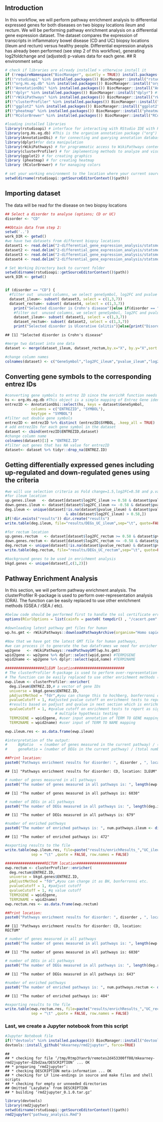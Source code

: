## Introduction

In this workflow, we will perform pathway enrichment analysis to
differential expressed genes for both diseases on two biopsy locations
ileum and rectum. We will be performing pathway enrichment analysis on a
differential gene expression dataset. The dataset compares the
expression of transcripts in inflammatory bowel disease (CD and UC)
biopsy locations (ileum and rectum) versus healthy people. Differential
expression analysis has already been performed (see step 2 of this
workflow), generating log2foldchange and (adjusted) p-values data for
each gene. \## R environment setup

``` r
# check if libraries are already installed > otherwise install it
if (!requireNamespace("BiocManager", quietly = TRUE)) install.packages("BiocManager")
if(!"rstudioapi" %in% installed.packages()) BiocManager::install("rstudioapi")
if(!"org.Hs.eg.db" %in% installed.packages()) BiocManager::install("org.Hs.eg.db")  
if(!"AnnotationDbi" %in% installed.packages()) BiocManager::install("AnnotationDbi")
if(!"dplyr" %in% installed.packages()) BiocManager::install("dplyr") #for using %>% function
if(!"rWikiPathways" %in% installed.packages()) BiocManager::install("rWikiPathways")
if(!"clusterProfiler" %in% installed.packages()) BiocManager::install("clusterProfiler") 
if(!"ggplot2" %in% installed.packages()) BiocManager::install("ggplot2") 
if(!"pheatmap" %in% installed.packages()) BiocManager::install("pheatmap")
if(!"RColorBrewer" %in% installed.packages()) BiocManager::install("RColorBrewer")

#loading installed libraries
library(rstudioapi) # interface for interacting with RStudio IDE with R code.
library(org.Hs.eg.db) #This is the organism annotation package ("org") for Homo sapiens ("Hs"), organized as an AnnotationDbi   package ("db"), using Entrez Gene IDs ("eg") as primary key.
library(AnnotationDbi) # for connecting and querying annotation databases
library(dplyr)#for data manipulation
library(rWikiPathways) # for programmatic access to WikiPathways content
library(clusterProfiler) # for implementing methods to analyze and visualize functional profiles of genomic data
library(ggplot2) # for creating graphics
library (pheatmap) # for creating heatmap
library (RColorBrewer) # for managing colors 

# set your working environment to the location where your current source file is saved into.
setwd(dirname(rstudioapi::getSourceEditorContext()$path))
```

## Importing dataset

The data will be read for the disease on two biopsy locations

``` r
## Select a disorder to analyse (options; CD or UC)
disorder <- "CD"

##Obtain data from step 2:
setwd('..')
work_DIR <- getwd()
#we have two datasets from different biopsy locations
dataset1 <- read.delim("2-differential_gene_expression_analysis/statsmodel/table_UC_Ileum_vs_nonIBD_Ileum.tab")
dataset2 <- read.delim("2-differential_gene_expression_analysis/statsmodel/table_UC_Rectum_vs_nonIBD_Rectum.tab")
dataset3 <- read.delim("2-differential_gene_expression_analysis/statsmodel/table_CD_Ileum_vs_nonIBD_Ileum.tab")
dataset4 <- read.delim("2-differential_gene_expression_analysis/statsmodel/table_CD_Rectum_vs_nonIBD_Rectum.tab")

# Set Working Directory back to current folder
setwd(dirname(rstudioapi::getSourceEditorContext()$path))
work_DIR <- getwd()


if (disorder == "CD") {
  #filter out  unused columns, we select geneSymbol, log2FC and pvalue
  dataset_ileum<- subset( dataset3, select = c(1,3,7))
  dataset_rectum<- subset( dataset4, select = c(1,3,7))
    print("Selected disorder is Crohn's disease")}else if(disorder == "UC"){ 
    #filter out  unused columns, we select geneSymbol, log2FC and pvalue
    dataset_ileum<- subset( dataset1, select = c(1,3,7))
    dataset_rectum<- subset( dataset2, select = c(1,3,7))
    print("Selected disorder is Ulcerative Colitis")}else{print("Disorder not Recognised")}
```

    ## [1] "Selected disorder is Crohn's disease"

``` r
#merge two dataset into one data 
dataset <- merge(dataset_ileum, dataset_rectum,by.x="X", by.y="X",sort = TRUE, all.x = TRUE, all.y = TRUE)

#change column names
colnames(dataset) <- c("GeneSymbol","log2FC_ileum","pvalue_ileum","log2FC_rectum","pvalue_rectum")
```

## Converting gene symbols to the corresponding entrez IDs

``` r
#converting gene symbols to entrez ID since the enrichR function needs entrez IDs for each gene symbol
hs <- org.Hs.eg.db #This object is a simple mapping of Entrez Gene identifier
entrezID <- AnnotationDbi::select(hs, keys = dataset$GeneSymbol,
            columns = c("ENTREZID", "SYMBOL"),
            keytype = "SYMBOL")
#filter out double gene symbols
entrezID <- entrezID %>% distinct (entrezID$SYMBOL, .keep_all = TRUE)
# add entrezIDs for each gene symbol in the dataset
dataset <- cbind(entrezID$ENTREZID,dataset)
#change column name
colnames(dataset)[1] = "ENTREZ.ID"
#filter out genes that has NA value for entrezID
dataset<- dataset %>% tidyr::drop_na(ENTREZ.ID)
```

## Getting differentially expressed genes including up-regulated and down-regulated genes using the criteria

``` r
#we will use selection criteria as Fold change=1.5,log2FC=0.58 and p.value < 0.05
#for ileum location
up.genes.ileum   <- dataset[dataset$log2FC_ileum >= 0.58 & dataset$pvalue_ileum < 0.05, 1] 
down.genes.ileum <- dataset[dataset$log2FC_ileum <= -0.58 & dataset$pvalue_ileum < 0.05, 1] 
deg.ileum <- unique(dataset[!is.na(dataset$pvalue_ileum) & dataset$pvalue_ileum < 0.05 
                            & abs(dataset$log2FC_ileum) > 0.58,])
if(!dir.exists("results")) dir.create("results")
write.table(deg.ileum, file="results/DEGs_UC_ileum",sep="\t", quote=FALSE, row.names = FALSE)

#for rectum location
up.genes.rectum   <- dataset[dataset$log2FC_rectum >= 0.58 & dataset$pvalue_rectum < 0.05, 1] 
down.genes.rectum <- dataset[dataset$log2FC_rectum <= -0.58 & dataset$pvalue_rectum < 0.05, 1] 
deg.rectum <- unique(dataset[!is.na(dataset$pvalue_rectum) & dataset$pvalue_rectum < 0.05 & abs(dataset$log2FC_rectum) > 0.58,])
write.table(deg.rectum, file="results/DEGs_UC_rectum",sep="\t", quote=FALSE, row.names = FALSE)

#background genes to be used in enrichment analysis
bkgd.genes <- unique(dataset[,c(1,2)])
```

## Pathway Enrichment Analysis

In this section, we will perform pathway enrichment analysis. The
clusterProfiler R-package is used to perform over-representation
analysis (ORA). The function can be easily replaced to use other
enrichment methods (GSEA / rSEA / etc).

``` r
#below code should be performed first to handle the ssl certificate error while uploading pathways 
options(RCurlOptions = list(cainfo = paste0( tempdir() , "/cacert.pem" ), ssl.verifypeer = FALSE))

#downloading latest pathway gmt files for human 
wp.hs.gmt <- rWikiPathways::downloadPathwayArchive(organism="Homo sapiens", format = "gmt")

#Now that we have got the latest GMT file for human pathways, 
#we can process it to generate the two dataframes we need for enricher
wp2gene   <- rWikiPathways::readPathwayGMT(wp.hs.gmt)
wpid2gene <- wp2gene %>% dplyr::select(wpid,gene) #TERM2GENE
wpid2name <- wp2gene %>% dplyr::select(wpid,name) #TERM2NAME

##################ILEUM location#######################
# The clusterProfiler R-package is used to perform over-representation analysis (ORA)
# The function can be easily replaced to use other enrichment methods (GSEA / rSEA / etc). 
ewp.ileum <- clusterProfiler::enricher(
  deg.ileum$ENTREZ.ID,# a vector of gene IDs
  universe = bkgd.genes$ENTREZ.ID,
  pAdjustMethod = "fdr",#you can change this to hochberg, bonferronni or none etc.
  pvalueCutoff = 1, #adjusted pvalue cutoff on enrichment tests to report, we set it a wider criteria then we will filter out
  #results based on padjust and qvalue in next section which is enrichment result visualization
  qvalueCutoff = 1, #qvalue cutoff on enrichment tests to report as significant, 
                       # multiple hypothesis testing
  TERM2GENE = wpid2gene, #user input annotation of TERM TO GENE mapping
  TERM2NAME = wpid2name) #user input of TERM TO NAME mapping

ewp.ileum.res <- as.data.frame(ewp.ileum) 

#interpretation of the output: 
#     BgRatio   = (number of genes measured in the current pathway) / (number of genes measured in all pathways)
#     geneRatio = (number of DEGs in the current pathway) / (total number of DEGs in all pathways)

##Print location:
paste0("Pathways enrichment results for disorder: ", disorder , ", location: ILEUM")
```

    ## [1] "Pathways enrichment results for disorder: CD, location: ILEUM"

``` r
# number of genes measured in all pathways
paste0("The number of genes measured in all pathways is: ", length(ewp.ileum@universe))
```

    ## [1] "The number of genes measured in all pathways is: 6030"

``` r
# number of DEGs in all pathways
paste0("The number of DEGs measured in all pathways is: ", length(deg.ileum$ENTREZ.ID[deg.ileum$ENTREZ.ID %in% unique(wp2gene$gene)]))
```

    ## [1] "The number of DEGs measured in all pathways is: 679"

``` r
#number of enriched pathways
paste0("The number of enriched pathways is: ", num.pathways.ileum <- dim(ewp.ileum.res)[1])
```

    ## [1] "The number of enriched pathways is: 472"

``` r
#exporting results to the file
write.table(ewp.ileum.res, file=paste("results/enrichResults_","UC_ileum",sep = ""),
            sep = "\t" ,quote = FALSE, row.names = FALSE)

##################RECTUM location#######################
ewp.rectum <- clusterProfiler::enricher(
  deg.rectum$ENTREZ.ID,
  universe = bkgd.genes$ENTREZ.ID,
  pAdjustMethod = "fdr",#you can change it as BH, bonferronni etc.
  pvalueCutoff = 1, #padjust cutoff
  qvalueCutoff = 1, #q value cutoff 
  TERM2GENE = wpid2gene,
  TERM2NAME = wpid2name)
ewp.rectum.res <- as.data.frame(ewp.rectum) 

##Print location:
paste0("Pathways enrichment results for disorder: ", disorder , ", location: RECTUM")
```

    ## [1] "Pathways enrichment results for disorder: CD, location: RECTUM"

``` r
# number of genes measured in all pathways
paste0("The number of genes measured in all pathways is: ", length(ewp.rectum@universe))
```

    ## [1] "The number of genes measured in all pathways is: 6030"

``` r
# number of DEGs in all pathways
paste0("The number of DEGs measured in all pathways is: ", length(deg.rectum$ENTREZ.ID[deg.rectum$ENTREZ.ID %in% unique(wp2gene$gene)]))
```

    ## [1] "The number of DEGs measured in all pathways is: 643"

``` r
#number of enriched pathways
paste0("The number of enriched pathways is: ", num.pathways.rectum <- dim(ewp.rectum.res)[1])
```

    ## [1] "The number of enriched pathways is: 484"

``` r
#exporting results to the file
write.table(ewp.rectum.res, file=paste("results/enrichResults_","UC_rectum",sep = ""),
            sep = "\t" ,quote = FALSE, row.names = FALSE)
```

### Last, we create a Jupyter notebook from this script

``` r
#Jupyter Notebook file
if(!"devtools" %in% installed.packages()) BiocManager::install("devtools")
devtools::install_github("mkearney/rmd2jupyter", force=TRUE)
```

    ## 
    ## * checking for file ‘/tmp/Rtmp3Yanr9/remotes2d453300ff08/mkearney-rmd2jupyter-d2bd2aa/DESCRIPTION’ ... OK
    ## * preparing ‘rmd2jupyter’:
    ## * checking DESCRIPTION meta-information ... OK
    ## * checking for LF line-endings in source and make files and shell scripts
    ## * checking for empty or unneeded directories
    ## Omitted ‘LazyData’ from DESCRIPTION
    ## * building ‘rmd2jupyter_0.1.0.tar.gz’

``` r
library(devtools)
library(rmd2jupyter)
setwd(dirname(rstudioapi::getSourceEditorContext()$path))
rmd2jupyter("pathway_analysis.Rmd")
```
